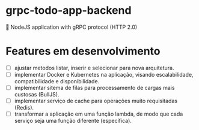 # grpc-todo-app-backend
🧪 NodeJS application with gRPC protocol (HTTP 2.0)

# Features em desenvolvimento
- [ ] ajustar metodos listar, inserir e selecionar para nova arquitetura.
- [ ] implementar Docker e Kubernetes na aplicação, visando escalabilidade, compatibilidade e disponibilidade.
- [ ] implementar sitema de filas para processamento de cargas mais custosas (BullJS).
- [ ] implementar serviço de cache para operações muito requisitadas (Redis).
- [ ] transformar a aplicação em uma função lambda, de modo que cada serviço seja uma função diferente (específica).
